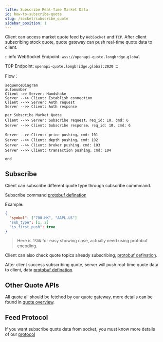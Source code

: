 ```yaml
---
title: Subscribe Real-Time Market Data
id: how-to-subscribe-quote
slug: /socket/subscribe_quote
sidebar_position: 1
---
```


Client can access market quote feed by `WebSocket` and `TCP`. After client subscribing stock quote, quote gateway can push real-time quote data to client.

:::info
WebSocket Endpoint: `wss://openapi-quote.longbrdge.global`

TCP Endpoint: `openapi-quote.longbridge.global:2020`
:::

Flow：

```mermaid
sequenceDiagram
autonumber
Client ->> Server: Handshake
Server -->> Client: Establish connection
Client -->> Server: Auth request
Server -->> Client: Auth response

par Subscribe Market Quote
Client -->> Server: Subscribe request，req_id: 10, cmd: 6
Server -->> Client: Subscribe response，req_id: 10, cmd: 6

Server -->> Client: price pushing，cmd: 101
Server -->> Client: depth pushing，cmd: 102
Server -->> Client: broker pushing，cmd: 103
Server -->> Client: transaction pushing，cmd: 104

end

```

## Subscribe

Client can subscribe different quote type through subscribe commmand.

Subscribe command [protobuf defination](../quote/subscribe/subscribe)

Example:

```json
{
  "symbol": ["700.HK", "AAPL.US"]
  "sub_type": [1, 2]
  "is_first_push": true
}

```

> Here is `JSON` for easy showing case, actually need using protobuf encoding.

Client can also check quote topics already subscribing, [protobuf defination](../quote/subscribe/subsciption).

After client success subscribing quote, server will push real-time quote data to client, data [protobuf defination](../quote/overview).

## Other Quote APIs

All quote all should be fetched by our quote gateway, more details can be found in [quote overview](../quote/overview).

## Feed Protocol

If you want subscribe quote data from socket, you must know more details of our [protocol](../protocol/overview)
